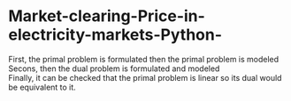 # Market-clearing-Price-in-electricity-markets-Python-
First, the primal problem is formulated then the primal problem is modeled
Secons, then the dual problem is formulated and modeled  
Finally, it can be checked that the primal problem is linear so its dual would be equivalent to it. 
